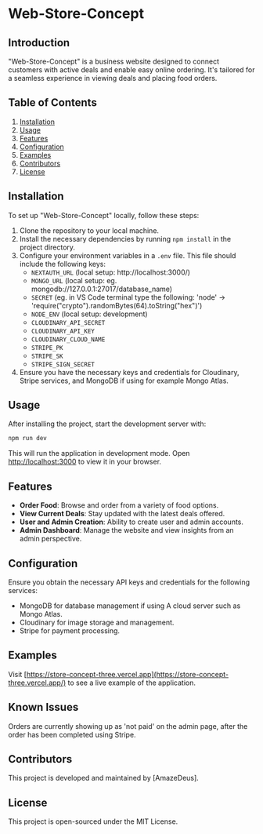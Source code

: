 
# Web-Store-Concept

## Introduction
"Web-Store-Concept" is a business website designed to connect customers with active deals and enable easy online ordering. It's tailored for a seamless experience in viewing deals and placing food orders.

## Table of Contents
1. [Installation](#installation)
2. [Usage](#usage)
3. [Features](#features)
4. [Configuration](#configuration)
5. [Examples](#examples)
6. [Contributors](#contributors)
7. [License](#license)

## Installation
To set up "Web-Store-Concept" locally, follow these steps:

1. Clone the repository to your local machine.
2. Install the necessary dependencies by running `npm install` in the project directory.
3. Configure your environment variables in a `.env` file. This file should include the following keys:
   - `NEXTAUTH_URL` (local setup: http://localhost:3000/)
   - `MONGO_URL` (local setup: eg. mongodb://127.0.0.1:27017/database_name)
   - `SECRET` (eg. in VS Code terminal type the following: 'node' -> 'require("crypto").randomBytes(64).toString("hex")')
   - `NODE_ENV` (local setup: development)
   - `CLOUDINARY_API_SECRET`
   - `CLOUDINARY_API_KEY`
   - `CLOUDINARY_CLOUD_NAME`
   - `STRIPE_PK`
   - `STRIPE_SK`
   - `STRIPE_SIGN_SECRET`
4. Ensure you have the necessary keys and credentials for Cloudinary, Stripe services, and MongoDB if using for example Mongo Atlas.

## Usage
After installing the project, start the development server with:

```bash
npm run dev
```

This will run the application in development mode. Open [http://localhost:3000](http://localhost:3000) to view it in your browser.

## Features
- **Order Food**: Browse and order from a variety of food options.
- **View Current Deals**: Stay updated with the latest deals offered.
- **User and Admin Creation**: Ability to create user and admin accounts.
- **Admin Dashboard**: Manage the website and view insights from an admin perspective.

## Configuration
Ensure you obtain the necessary API keys and credentials for the following services:
- MongoDB for database management if using A cloud server such as Mongo Atlas.
- Cloudinary for image storage and management.
- Stripe for payment processing.

## Examples
Visit [https://store-concept-three.vercel.app](https://store-concept-three.vercel.app/) to see a live example of the application.

## Known Issues
Orders are currently showing up as 'not paid' on the admin page, after the order has been completed using Stripe.

## Contributors
This project is developed and maintained by [AmazeDeus].

## License
This project is open-sourced under the MIT License.
